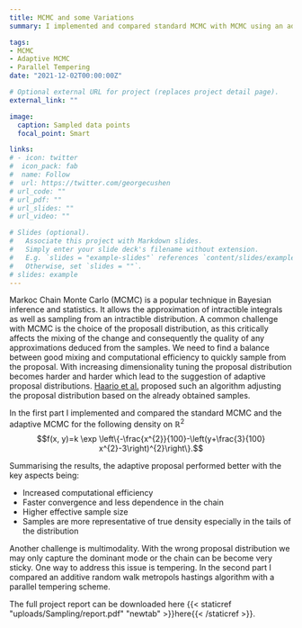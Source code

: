 ```yaml
---
title: MCMC and some Variations
summary: I implemented and compared standard MCMC with MCMC using an adaptive proposal distribution. Furthermore, I implemented and analysed parallel tempering to sample from a bimodal distribution.

tags:
- MCMC
- Adaptive MCMC
- Parallel Tempering
date: "2021-12-02T00:00:00Z"

# Optional external URL for project (replaces project detail page).
external_link: ""

image:
  caption: Sampled data points
  focal_point: Smart

links:
# - icon: twitter
#  icon_pack: fab
#  name: Follow
#  url: https://twitter.com/georgecushen
# url_code: ""
# url_pdf: ""
# url_slides: ""
# url_video: ""

# Slides (optional).
#   Associate this project with Markdown slides.
#   Simply enter your slide deck's filename without extension.
#   E.g. `slides = "example-slides"` references `content/slides/example-slides.md`.
#   Otherwise, set `slides = ""`.
# slides: example
---
```


Markoc Chain Monte Carlo (MCMC) is a popular technique in Bayesian inference and statistics. It allows the approximation of intractible integrals as well as sampling from an intractible distribution. A common challenge with MCMC is the choice of the proposall distribution, as this critically affects the mixing of the change and consequently the quality of any approximations deduced from the samples. We need to find a balance between good mixing and computational efficiency to quickly sample from the proposal. With increasing dimensionality tuning the proposal distribution becomes harder and harder which lead to the suggestion of adaptive proposal distributions. [Haario et al.](https://link.springer.com/article/10.1007/s001800050022) proposed such an algorithm adjusting the proposal distribution based on the already obtained samples. 

In the first part I implemented and compared the standard MCMC and the adaptive MCMC for the following density on $\mathbb{R}^{2}$
$$f(x, y)=k \exp \left\{-\frac{x^{2}}{100}-\left(y+\frac{3}{100} x^{2}-3\right)^{2}\right\}.$$

Summarising the results, the adaptive proposal performed better with the key aspects being:
- Increased computational efficiency
- Faster convergence and less dependence in the chain
- Higher effective sample size
- Samples are more representative of true density especially in the tails of the distribution

Another challenge is multimodality. With the wrong proposal distribution we may only capture the dominant mode or the chain can be become very sticky. One way to address this issue is tempering. In the second part I compared an additive random walk metropols hastings algorithm with a parallel tempering scheme.

The full project report can be downloaded here {{< staticref "uploads/Sampling/report.pdf" "newtab" >}}here{{< /staticref >}}.

